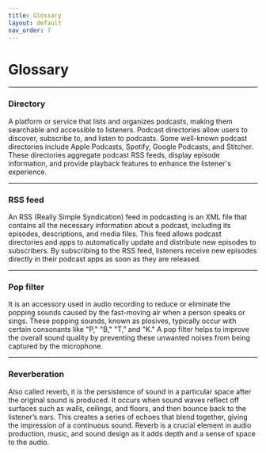 ```yaml
---
title: Glossary 
layout: default
nav_order: 7
---
```

# Glossary 
---

### Directory 
 A platform or service that lists and organizes podcasts, making them searchable and accessible to listeners. Podcast directories allow users to discover, subscribe to, and listen to podcasts. Some well-known podcast directories include Apple Podcasts, Spotify, Google Podcasts, and Stitcher. These directories aggregate podcast RSS feeds, display episode information, and provide playback features to enhance the listener's experience.

---

### RSS feed 
 An RSS (Really Simple Syndication) feed in podcasting is an XML file that contains all the necessary information about a podcast, including its episodes, descriptions, and media files. This feed allows podcast directories and apps to automatically update and distribute new episodes to subscribers. By subscribing to the RSS feed, listeners receive new episodes directly in their podcast apps as soon as they are released.

 ---

### Pop filter
 It is an accessory used in audio recording to reduce or eliminate the popping sounds caused by the fast-moving air when a person speaks or sings. These popping sounds, known as plosives, typically occur with certain consonants like "P," "B," "T," and "K." A pop filter helps to improve the overall sound quality by preventing these unwanted noises from being captured by the microphone.

 ---

### Reverberation
Also called reverb, it is the persistence of sound in a particular space after the original sound is produced. It occurs when sound waves reflect off surfaces such as walls, ceilings, and floors, and then bounce back to the listener’s ears. This creates a series of echoes that blend together, giving the impression of a continuous sound. Reverb is a crucial element in audio production, music, and sound design as it adds depth and a sense of space to the audio.

